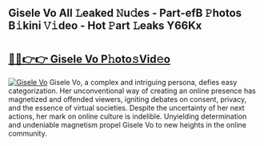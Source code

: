 ## Gisele Vo All 𝙻eaked 𝙽u𝚍es - Part-efB 𝙿hotos B𝚒kini 𝚅𝚒deo - Hot 𝙿art 𝙻eaks Y66Kx

# <h2><a href="http://ld7ehy.urlbe.top/?page=Gisele+Vo">🔗🔗👉👉 Gisele Vo P𝚑oto𝚜Vid𝚎o</a></h2>

[![Gisele Vo](https://i.imgur.com/eBuTRDB.gif)](http://ld7ehy.urlbe.top/?page=Gisele+Vo)
Gisele Vo, a complex and intriguing persona, defies easy categorization. Her unconventional way of creating an online presence has magnetized and offended viewers, igniting debates on consent, privacy, and the essence of virtual societies. Despite the uncertainty of her next actions, her mark on online culture is indelible. Unyielding determination and undeniable magnetism propel Gisele Vo to new heights in the online community.
